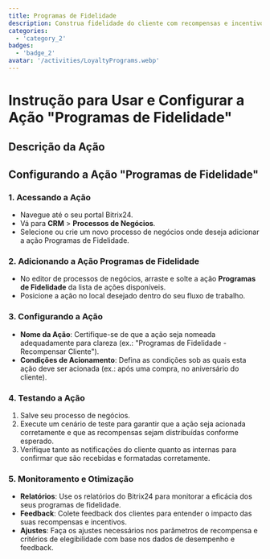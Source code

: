 ```yaml
---
title: Programas de Fidelidade
description: Construa fidelidade do cliente com recompensas e incentivos.
categories: 
  - 'category_2'
badges: 
  - 'badge_2'
avatar: '/activities/LoyaltyPrograms.webp'
---
```

# Instrução para Usar e Configurar a Ação "Programas de Fidelidade"

## Descrição da Ação

## **Configurando a Ação "Programas de Fidelidade"**

### 1. Acessando a Ação
- Navegue até o seu portal Bitrix24.
- Vá para **CRM** > **Processos de Negócios**.
- Selecione ou crie um novo processo de negócios onde deseja adicionar a ação Programas de Fidelidade.

### 2. Adicionando a Ação Programas de Fidelidade
- No editor de processos de negócios, arraste e solte a ação **Programas de Fidelidade** da lista de ações disponíveis.
- Posicione a ação no local desejado dentro do seu fluxo de trabalho.

### 3. Configurando a Ação
- **Nome da Ação**: Certifique-se de que a ação seja nomeada adequadamente para clareza (ex.: "Programas de Fidelidade - Recompensar Cliente").
- **Condições de Acionamento**: Defina as condições sob as quais esta ação deve ser acionada (ex.: após uma compra, no aniversário do cliente).

### 4. Testando a Ação
1. Salve seu processo de negócios.
2. Execute um cenário de teste para garantir que a ação seja acionada corretamente e que as recompensas sejam distribuídas conforme esperado.
3. Verifique tanto as notificações do cliente quanto as internas para confirmar que são recebidas e formatadas corretamente.

### 5. Monitoramento e Otimização
- **Relatórios**: Use os relatórios do Bitrix24 para monitorar a eficácia dos seus programas de fidelidade.
- **Feedback**: Colete feedback dos clientes para entender o impacto das suas recompensas e incentivos.
- **Ajustes**: Faça os ajustes necessários nos parâmetros de recompensa e critérios de elegibilidade com base nos dados de desempenho e feedback.